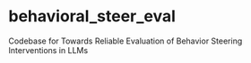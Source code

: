 # behavioral_steer_eval
Codebase for Towards Reliable Evaluation of Behavior Steering Interventions in LLMs

